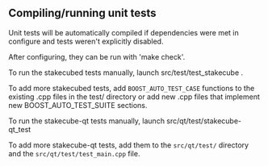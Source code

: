 Compiling/running unit tests
------------------------------------

Unit tests will be automatically compiled if dependencies were met in configure
and tests weren't explicitly disabled.

After configuring, they can be run with 'make check'.

To run the stakecubed tests manually, launch src/test/test_stakecube .

To add more stakecubed tests, add `BOOST_AUTO_TEST_CASE` functions to the existing
.cpp files in the test/ directory or add new .cpp files that
implement new BOOST_AUTO_TEST_SUITE sections.

To run the stakecube-qt tests manually, launch src/qt/test/stakecube-qt_test

To add more stakecube-qt tests, add them to the `src/qt/test/` directory and
the `src/qt/test/test_main.cpp` file.

